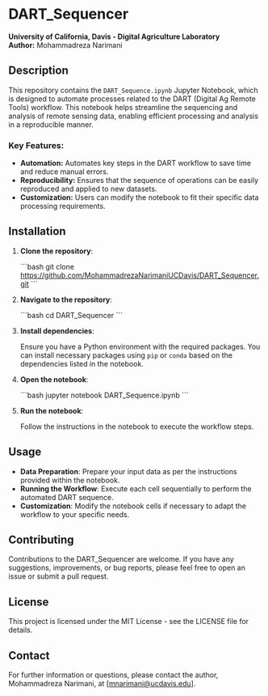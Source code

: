 
# DART_Sequencer

**University of California, Davis - Digital Agriculture Laboratory**  
**Author:** Mohammadreza Narimani

## Description

This repository contains the `DART_Sequence.ipynb` Jupyter Notebook, which is designed to automate processes related to the DART (Digital Ag Remote Tools) workflow. This notebook helps streamline the sequencing and analysis of remote sensing data, enabling efficient processing and analysis in a reproducible manner.

### Key Features:
- **Automation:** Automates key steps in the DART workflow to save time and reduce manual errors.
- **Reproducibility:** Ensures that the sequence of operations can be easily reproduced and applied to new datasets.
- **Customization:** Users can modify the notebook to fit their specific data processing requirements.

## Installation

1. **Clone the repository**:

   \`\`\`bash
   git clone https://github.com/MohammadrezaNarimaniUCDavis/DART_Sequencer.git
   \`\`\`

2. **Navigate to the repository**:

   \`\`\`bash
   cd DART_Sequencer
   \`\`\`

3. **Install dependencies**: 
   
   Ensure you have a Python environment with the required packages. You can install necessary packages using `pip` or `conda` based on the dependencies listed in the notebook.

4. **Open the notebook**:

   \`\`\`bash
   jupyter notebook DART_Sequence.ipynb
   \`\`\`

5. **Run the notebook**:
   
   Follow the instructions in the notebook to execute the workflow steps.

## Usage

- **Data Preparation**: Prepare your input data as per the instructions provided within the notebook.
- **Running the Workflow**: Execute each cell sequentially to perform the automated DART sequence.
- **Customization**: Modify the notebook cells if necessary to adapt the workflow to your specific needs.

## Contributing

Contributions to the DART_Sequencer are welcome. If you have any suggestions, improvements, or bug reports, please feel free to open an issue or submit a pull request.

## License

This project is licensed under the MIT License - see the LICENSE file for details.

## Contact

For further information or questions, please contact the author, Mohammadreza Narimani, at [mnarimani@ucdavis.edu].
